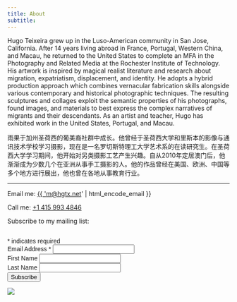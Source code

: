 ```yaml
---
title: About
subtitle:
---
```

Hugo Teixeira grew up in the Luso-American community in San Jose, California. After 14 years living abroad in France, Portugal, Western China, and Macau, he returned to the United States to complete an MFA in the Photography and Related Media at the Rochester Institute of Technology. His artwork is inspired by magical realist literature and research about migration, expatriatism, displacement, and identity. He adopts a hybrid production approach which combines vernacular fabrication skills alongside various contemporary and historical photographic techniques. The resulting sculptures and collages exploit the semantic properties of his photographs, found images, and materials to best express the complex narratives of migrants and their descendants. As an artist and teacher, Hugo has exhibited work in the United States, Portugal, and Macau.

雨果于加州圣荷西的葡美裔社群中成长。他曾经于圣荷西大学和里斯本的影像与通讯技术学校学习摄影，现在是一名罗切斯特理工大学艺术系的在读研究生。在圣荷西大学学习期间，他开始对另类摄影工艺产生兴趣。自从2010年定居澳门后，他渐渐成为少数几个在亚洲从事手工摄影的人。他的作品曾经在美国、欧洲、中国等多个地方进行展出，他也曾在各地从事教育行业。

---
Email me: <a href="mailto:{{ 'm@hgtx.net' | encode_email }}">{{ 'm@hgtx.net' | html_encode_email }}</a>

Call me: <a href="tel:+14159934846">+1 415 993 4846</a>

Subscribe to my mailing list:

<!-- Begin Mailchimp Signup Form -->
<link href="//cdn-images.mailchimp.com/embedcode/classic-10_7_dtp.css" rel="stylesheet" type="text/css">
<style type="text/css">
	#mc_embed_signup{background:##F8F8F6; clear:left; font:14px Helvetica,Arial,sans-serif; }
	/* Add your own Mailchimp form style overrides in your site stylesheet or in this style block.
	   We recommend moving this block and the preceding CSS link to the HEAD of your HTML file. */
</style>
<div id="mc_embed_signup">
<form action="https://hgtx.us20.list-manage.com/subscribe/post?u=8531f619b3c47622f2def6a86&amp;id=2a6396039d" method="post" id="mc-embedded-subscribe-form" name="mc-embedded-subscribe-form" class="validate" target="_blank" novalidate="">
    <div id="mc_embed_signup_scroll">
	<h2></h2>
<div class="indicates-required"><span class="asterisk">*</span> indicates required</div>
<div class="mc-field-group">
	<label for="mce-EMAIL">Email Address  <span class="asterisk">*</span>
</label>
	<input type="email" value="" name="EMAIL" class="required email" id="mce-EMAIL">
</div>
<div class="mc-field-group">
	<label for="mce-FNAME">First Name </label>
	<input type="text" value="" name="FNAME" class="" id="mce-FNAME">
</div>
<div class="mc-field-group">
	<label for="mce-LNAME">Last Name </label>
	<input type="text" value="" name="LNAME" class="" id="mce-LNAME">
</div>
	<div id="mce-responses" class="clear foot">
		<div class="response" id="mce-error-response" style="display:none"></div>
		<div class="response" id="mce-success-response" style="display:none"></div>
	</div>    <!-- real people should not fill this in and expect good things - do not remove this or risk form bot signups-->
    <div style="position: absolute; left: -5000px;" aria-hidden="true"><input type="text" name="b_8531f619b3c47622f2def6a86_2a6396039d" tabindex="-1" value=""></div>
        <div class="optionalParent">
            <div class="clear foot">
                <input type="submit" value="Subscribe" name="subscribe" id="mc-embedded-subscribe" class="button">
                <p class="brandingLogo"><a href="http://eepurl.com/hSUPef" title="Mailchimp - email marketing made easy and fun"><img src="https://eep.io/mc-cdn-images/template_images/branding_logo_text_dark_dtp.svg"></a></p>
            </div>
        </div>
    </div>
</form>
</div>
<script type="text/javascript" src="//s3.amazonaws.com/downloads.mailchimp.com/js/mc-validate.js"></script><script type="text/javascript">(function($) {window.fnames = new Array(); window.ftypes = new Array();fnames[0]='EMAIL';ftypes[0]='email';fnames[1]='FNAME';ftypes[1]='text';fnames[2]='LNAME';ftypes[2]='text';}(jQuery));var $mcj = jQuery.noConflict(true);</script>
<!--End mc_embed_signup-->
